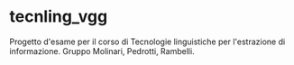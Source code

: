 # tecnling_vgg
Progetto d'esame per il corso di Tecnologie linguistiche per l'estrazione di informazione. Gruppo Molinari, Pedrotti, Rambelli.
